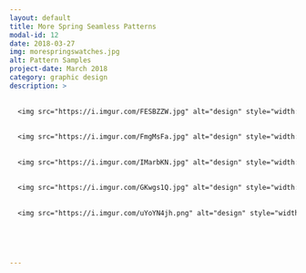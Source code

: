 ```yaml
---
layout: default
title: More Spring Seamless Patterns
modal-id: 12
date: 2018-03-27
img: morespringswatches.jpg
alt: Pattern Samples
project-date: March 2018
category: graphic design
description: >
  
 
  <img src="https://i.imgur.com/FESBZZW.jpg" alt="design" style="width: 100%;"/>
  
  
  <img src="https://i.imgur.com/FmgMsFa.jpg" alt="design" style="width: 100%;"/>
  
  
  <img src="https://i.imgur.com/IMarbKN.jpg" alt="design" style="width: 100%;"/>
  
  
  <img src="https://i.imgur.com/GKwgs1Q.jpg" alt="design" style="width: 100%;"/>
  
  
  <img src="https://i.imgur.com/uYoYN4jh.png" alt="design" style="width: 100%;"/>
  
  



---
```

